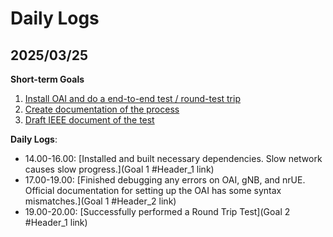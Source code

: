 # Daily Logs
## 2025/03/25
**Short-term Goals**
1. [Install OAI and do a end-to-end test / round-test trip](https://gitlab.eurecom.fr/oai/openairinterface5g/-/blob/develop/doc/NR_SA_Tutorial_OAI_CN5G.md)
2. [Create documentation of the process](https://github.com/GoldNug/e2e-oai)
3. [Draft IEEE document of the test]()

**Daily Logs**:
- 14.00-16.00: [Installed and built necessary dependencies. Slow network causes slow progress.](Goal 1 #Header_1 link)
- 17.00-19.00: [Finished debugging any errors on OAI, gNB, and nrUE. Official documentation for setting up the OAI has some syntax mismatches.](Goal 1 #Header_2 link)
- 19.00-20.00: [Successfully performed a Round Trip Test](Goal 2 #Header_1 link)

